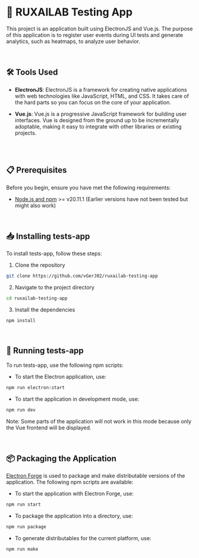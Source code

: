 #  🚀 RUXAILAB Testing App 

This project is an application built using ElectronJS and Vue.js. The purpose of this application is to register user events during UI tests and generate analytics, such as heatmaps, to analyze user behavior.

</br>

## 🛠️ Tools Used

- **ElectronJS**: ElectronJS is a framework for creating native applications with web technologies like JavaScript, HTML, and CSS. It takes care of the hard parts so you can focus on the core of your application.

- **Vue.js**: Vue.js is a progressive JavaScript framework for building user interfaces. Vue is designed from the ground up to be incrementally adoptable, making it easy to integrate with other libraries or existing projects.

</br>
</br>

## 📋 Prerequisites

Before you begin, ensure you have met the following requirements:

- [Node.js and npm](https://nodejs.org/en/download/) >= v20.11.1 (Earlier versions have not been tested but might also work)

</br>

## 📥 Installing tests-app

To install tests-app, follow these steps:

1. Clone the repository
```sh
git clone https://github.com/vGerJ02/ruxailab-testing-app
```

2. Navigate to the project directory
```sh
cd ruxailab-testing-app
```

3. Install the dependencies
```sh
npm install
```

</br>

## 🚀 Running tests-app

To run tests-app, use the following npm scripts:

- To start the Electron application, use:
```sh
npm run electron:start
```

- To start the application in development mode, use:
```sh
npm run dev
```
Note: Some parts of the application will not work in this mode because only the Vue frontend will be displayed.

</br>

## 📦 Packaging the Application

[Electron Forge](https://www.electronforge.io/) is used to package and make distributable versions of the application. The following npm scripts are available:

- To start the application with Electron Forge, use:
```sh
npm run start
```

- To package the application into a directory, use:
```sh
npm run package
```

- To generate distributables for the current platform, use:
```sh
npm run make
```

